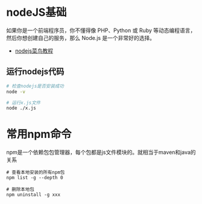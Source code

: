 # nodeJS基础
如果你是一个前端程序员，你不懂得像 PHP、Python 或 Ruby 等动态编程语言，然后你想创建自己的服务，那么 Node.js 是一个非常好的选择。

- [nodejs菜鸟教程](https://www.runoob.com/nodejs/nodejs-tutorial.html)

## 运行nodejs代码
```sh
# 检查nodejs是否安装成功
node -v

# 运行x.js文件
node ./x.js

```

# 常用npm命令
npm是一个依赖包包管理器，每个包都是js文件模块的。就相当于maven和java的关系
```shell
# 查看本地安装的所有npm包
npm list -g --depth 0

# 删除本地包
npm uninstall -g xxx

```


